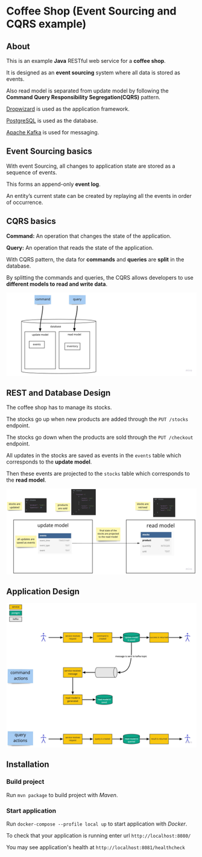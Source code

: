 # Coffee Shop (Event Sourcing and CQRS example)

## About 

This is an example **Java** RESTful web service for a **coffee shop**.

It is designed as an **event sourcing** system where all data is stored as events.

Also read model is separated from update model by following the **Command Query Responsibility Segregation(CQRS)** pattern.

[Dropwizard](https://www.dropwizard.io) is used as the application framework.

[PostgreSQL](https://www.postgresql.org) is used as the database.

[Apache Kafka](https://kafka.apache.org/) is used for messaging.

## Event Sourcing basics

With event Sourcing, all changes to application state are stored as a sequence of events. 
 
This forms an append-only **event log**.

An entity’s current state can be created by replaying all the events in order of occurrence.

## CQRS basics

**Command:** An operation that changes the state of the application.

**Query:** An operation that reads the state of the application.

With CQRS pattern, the data for **commands** and **queries** are **split** in the database.

By splitting the commands and queries, the CQRS allows developers to use **different models to read and write data**.

![CQRS](docs/design3.2.jpg)

## REST and Database Design

The coffee shop has to manage its stocks. 

The stocks go up when new products are added through the `PUT /stocks` endpoint.

The stocks go down when the products are sold through the `PUT /checkout` endpoint.

All updates in the stocks are saved as events in the `events` table which corresponds to the **update model**.

Then these events are projected to the `stocks` table which corresponds to the **read model**.

![Architecture](docs/design1.1.jpg)

## Application Design

![Architecture](docs/design2.jpg)

## Installation

### Build project

Run `mvn package` to build project with _Maven_.

### Start application

Run `docker-compose --profile local up` to start application with _Docker_.

To check that your application is running enter url `http://localhost:8080/`

You may see application's health at `http://localhost:8081/healthcheck`
